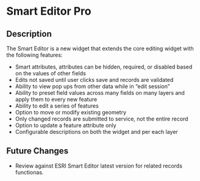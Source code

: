 # Smart Editor Pro

## Description
The Smart Editor is a new widget that extends the core editing widget with the following features:

* Smart attributes, attributes can be hidden, required, or disabled based on the values of other fields
* Edits not saved until user clicks save and records are validated
* Ability to view pop ups from other data while in “edit session”
* Ability to preset field values across many fields on many layers and apply them to every new feature
* Ability to edit a series of features
* Option to move or modify existing geometry
* Only changed records are submitted to service, not the entire record
* Option to update a feature attribute only
* Configurable descriptions on both the widget and per each layer

## Future Changes

- Review against ESRI Smart Editor latest version for related records functionas. 


